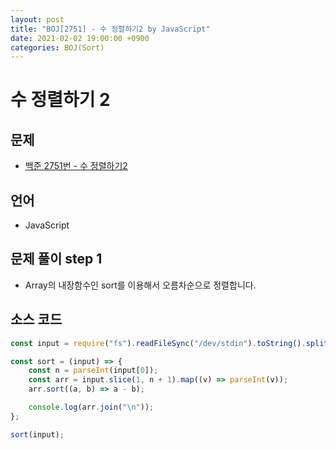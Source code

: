 ```yaml
---
layout: post
title: "BOJ[2751] - 수 정렬하기2 by JavaScript"
date: 2021-02-02 19:00:00 +0900
categories: BOJ(Sort)
---
```


# 수 정렬하기 2

## 문제

- [백준 2751번 - 수 정렬하기2](https://www.acmicpc.net/problem/2751)

## 언어

- JavaScript

## 문제 풀이 step 1

- Array의 내장함수인 sort를 이용해서 오름차순으로 정렬합니다.

## 소스 코드

```jsx
const input = require("fs").readFileSync("/dev/stdin").toString().split("\n");

const sort = (input) => {
	const n = parseInt(input[0]);
	const arr = input.slice(1, n + 1).map((v) => parseInt(v));
	arr.sort((a, b) => a - b);

	console.log(arr.join("\n"));
};

sort(input);
```

